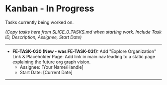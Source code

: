 # Kanban - In Progress

Tasks currently being worked on.

*(Copy tasks here from SLICE_0_TASKS.md when starting work. Include Task ID, Description, Assignee, Start Date)*

---

*   **FE-TASK-030 (New - was FE-TASK-031):** Add "Explore Organization" Link & Placeholder Page: Add link in main nav leading to a static page explaining the future org graph vision.
    *   Assignee: [Your Name/Handle]
    *   Start Date: [Current Date]

--- 